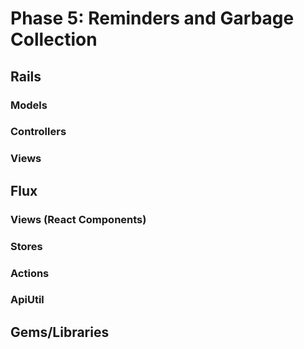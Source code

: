 # Phase 5: Reminders and Garbage Collection

## Rails
### Models

### Controllers

### Views

## Flux
### Views (React Components)


### Stores


### Actions

### ApiUtil

## Gems/Libraries
